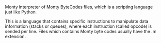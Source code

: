 Monty
interpreter of Monty ByteCodes files, which is a scripting language just like Python.

This is a language that contains specific instructions to manipulate data information (stacks or queues), where each instruction (called opcode) is sended per line. Files which contains Monty byte codes usually have the .m extension.
